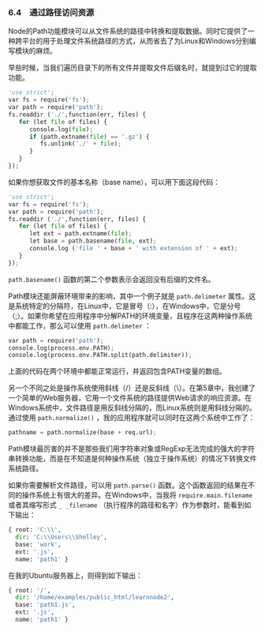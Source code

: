 

### 6.4　通过路径访问资源

Node的Path功能模块可以从文件系统的路径中转换和提取数据。同时它提供了一种跨平台的用于处理文件系统路径的方式，从而省去了为Linux和Windows分别编写模块的麻烦。

早些时候，当我们遍历目录下的所有文件并提取文件后缀名时，就提到过它的提取功能。

```python
'use strict';
var fs = require('fs');
var path = require('path');
fs.readdir ('./',function(err, files) {
   for (let file of files) {
      console.log(file);
      if (path.extname(file) == '.gz') {
         fs.unlink('./' + file);
      }
   }
});
```

如果你想获取文件的基本名称（base name），可以用下面这段代码：

```python
'use strict';
var fs = require('fs');
var path = require('path');
fs.readdir ('./',function(err, files) {
   for (let file of files) {
      let ext = path.extname(file);
      let base = path.basename(file, ext);
      console.log ('file ' + base + ' with extension of ' + ext);
   } 
});
```

`path.basename()` 函数的第二个参数表示会返回没有后缀的文件名。

Path模块还能屏蔽环境带来的影响，其中一个例子就是 `path.delimeter` 属性。这是系统特定的分隔符，在Linux中，它是冒号（:），在Windows中，它是分号（;）。如果你希望在应用程序中分解PATH的环境变量，且程序在这两种操作系统中都能工作，那么可以使用 `path.delimeter` ：

```python
var path = require('path');
console.log(process.env.PATH);
console.log(process.env.PATH.split(path.delimiter));
```

上面的代码在两个环境中都能正常运行，并返回包含PATH变量的数组。

另一个不同之处是操作系统使用斜线（/）还是反斜线（\）。在第5章中，我创建了一个简单的Web服务器，它用一个文件系统的路径提供Web请求的响应资源。在Windows系统中，文件路径是用反斜线分隔的，而Linux系统则是用斜线分隔的。通过使用 `path.normalize()` ，我的应用程序就可以同时在这两个系统中工作了：

```python
pathname = path.normalize(base + req.url);
```

Path模块最厉害的并不是那些我们用字符串对象或RegExp无法完成的强大的字符串转换功能，而是在不知道是何种操作系统（独立于操作系统）的情况下转换文件系统路径。

如果你需要解析文件路径，可以用 `path.parse()` 函数。这个函数返回的结果在不同的操作系统上有很大的差异。在Windows中，当我将 `require.main.filename` 或者其缩写形式 `_ _filename` （执行程序的路径和名字）作为参数时，能看到如下输出：

```python
{ root: 'C:\\',
  dir: 'C:\\Users\\Shelley',
  base: 'work',
  ext: '.js',
  name: 'path1' }
```

在我的Ubuntu服务器上，则得到如下输出：

```python
{ root: '/',
  dir: '/home/examples/public_html/learnnode2',
  base: 'path1.js',
  ext: '.js',
  name: 'path1' }
```

